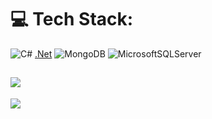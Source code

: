 # 💻 Tech Stack:
![C#](https://img.shields.io/badge/c%23-%23239120.svg?style=for-the-badge&logo=csharp&logoColor=white) [.Net](https://img.shields.io/badge/.NET-5C2D91?style=for-the-badge&logo=.net&logoColor=white) ![MongoDB](https://img.shields.io/badge/MongoDB-%234ea94b.svg?style=for-the-badge&logo=mongodb&logoColor=white) ![MicrosoftSQLServer](https://img.shields.io/badge/Microsoft%20SQL%20Server-CC2927?style=for-the-badge&logo=microsoft%20sql%20server&logoColor=white) 


![](https://github-readme-stats.vercel.app/api/top-langs/?username=Aadammm&theme=monokai&hide_border=false&include_all_commits=false&count_private=false&layout=compact)
---
[![](https://visitcount.itsvg.in/api?id=Aadammm&icon=1&color=12)](https://visitcount.itsvg.in)
